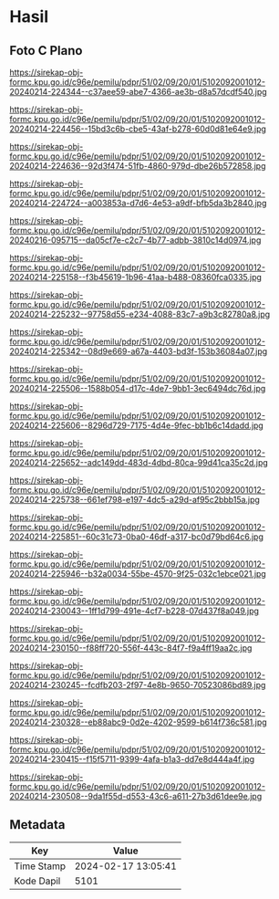 # Hasil

## Foto C Plano

https://sirekap-obj-formc.kpu.go.id/c96e/pemilu/pdpr/51/02/09/20/01/5102092001012-20240214-224344--c37aee59-abe7-4366-ae3b-d8a57dcdf540.jpg

https://sirekap-obj-formc.kpu.go.id/c96e/pemilu/pdpr/51/02/09/20/01/5102092001012-20240214-224456--15bd3c6b-cbe5-43af-b278-60d0d81e64e9.jpg

https://sirekap-obj-formc.kpu.go.id/c96e/pemilu/pdpr/51/02/09/20/01/5102092001012-20240214-224636--92d3f474-51fb-4860-979d-dbe26b572858.jpg

https://sirekap-obj-formc.kpu.go.id/c96e/pemilu/pdpr/51/02/09/20/01/5102092001012-20240214-224724--a003853a-d7d6-4e53-a9df-bfb5da3b2840.jpg

https://sirekap-obj-formc.kpu.go.id/c96e/pemilu/pdpr/51/02/09/20/01/5102092001012-20240216-095715--da05cf7e-c2c7-4b77-adbb-3810c14d0974.jpg

https://sirekap-obj-formc.kpu.go.id/c96e/pemilu/pdpr/51/02/09/20/01/5102092001012-20240214-225158--f3b45619-1b96-41aa-b488-08360fca0335.jpg

https://sirekap-obj-formc.kpu.go.id/c96e/pemilu/pdpr/51/02/09/20/01/5102092001012-20240214-225232--97758d55-e234-4088-83c7-a9b3c82780a8.jpg

https://sirekap-obj-formc.kpu.go.id/c96e/pemilu/pdpr/51/02/09/20/01/5102092001012-20240214-225342--08d9e669-a67a-4403-bd3f-153b36084a07.jpg

https://sirekap-obj-formc.kpu.go.id/c96e/pemilu/pdpr/51/02/09/20/01/5102092001012-20240214-225506--1588b054-d17c-4de7-9bb1-3ec6494dc76d.jpg

https://sirekap-obj-formc.kpu.go.id/c96e/pemilu/pdpr/51/02/09/20/01/5102092001012-20240214-225606--8296d729-7175-4d4e-9fec-bb1b6c14dadd.jpg

https://sirekap-obj-formc.kpu.go.id/c96e/pemilu/pdpr/51/02/09/20/01/5102092001012-20240214-225652--adc149dd-483d-4dbd-80ca-99d41ca35c2d.jpg

https://sirekap-obj-formc.kpu.go.id/c96e/pemilu/pdpr/51/02/09/20/01/5102092001012-20240214-225738--661ef798-e197-4dc5-a29d-af95c2bbb15a.jpg

https://sirekap-obj-formc.kpu.go.id/c96e/pemilu/pdpr/51/02/09/20/01/5102092001012-20240214-225851--60c31c73-0ba0-46df-a317-bc0d79bd64c6.jpg

https://sirekap-obj-formc.kpu.go.id/c96e/pemilu/pdpr/51/02/09/20/01/5102092001012-20240214-225946--b32a0034-55be-4570-9f25-032c1ebce021.jpg

https://sirekap-obj-formc.kpu.go.id/c96e/pemilu/pdpr/51/02/09/20/01/5102092001012-20240214-230043--1ff1d799-491e-4cf7-b228-07d437f8a049.jpg

https://sirekap-obj-formc.kpu.go.id/c96e/pemilu/pdpr/51/02/09/20/01/5102092001012-20240214-230150--f88ff720-556f-443c-84f7-f9a4ff19aa2c.jpg

https://sirekap-obj-formc.kpu.go.id/c96e/pemilu/pdpr/51/02/09/20/01/5102092001012-20240214-230245--fcdfb203-2f97-4e8b-9650-70523086bd89.jpg

https://sirekap-obj-formc.kpu.go.id/c96e/pemilu/pdpr/51/02/09/20/01/5102092001012-20240214-230328--eb88abc9-0d2e-4202-9599-b614f736c581.jpg

https://sirekap-obj-formc.kpu.go.id/c96e/pemilu/pdpr/51/02/09/20/01/5102092001012-20240214-230415--f15f5711-9399-4afa-b1a3-dd7e8d444a4f.jpg

https://sirekap-obj-formc.kpu.go.id/c96e/pemilu/pdpr/51/02/09/20/01/5102092001012-20240214-230508--9da1f55d-d553-43c6-a611-27b3d61dee9e.jpg


## Metadata

| Key        | Value               |
| ---------- | ------------------- |
| Time Stamp | 2024-02-17 13:05:41 |
| Kode Dapil | 5101                |



